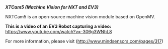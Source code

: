 ***XTCam5 (Machine Vision for NXT and EV3)***

NXTCam5 is an open-source machine vision module based on OpenMV.

**This is a video of an EV3 Robot capturing a video:**
https://www.youtube.com/watch?v=-306g3WNhL8

For more information, please visit (http://www.mindsensors.com/pages/317)

